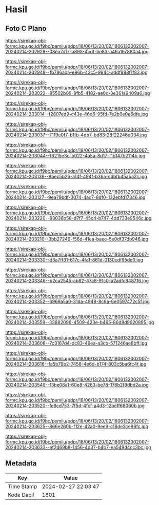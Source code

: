# Hasil

## Foto C Plano

https://sirekap-obj-formc.kpu.go.id/f9bc/pemilu/pdpr/18/06/13/20/02/1806132002007-20240214-202928--08ea7d17-a893-4cdf-be83-a46a197880a4.jpg

https://sirekap-obj-formc.kpu.go.id/f9bc/pemilu/pdpr/18/06/13/20/02/1806132002007-20240214-202949--fb786ada-e96b-43c5-994c-addf998f1f83.jpg

https://sirekap-obj-formc.kpu.go.id/f9bc/pemilu/pdpr/18/06/13/20/02/1806132002007-20240214-203022--85502b09-9fb5-4182-ae0c-3e361a9409a6.jpg

https://sirekap-obj-formc.kpu.go.id/f9bc/pemilu/pdpr/18/06/13/20/02/1806132002007-20240214-203014--f2807ed9-c43e-46d6-95fd-7e2b0e0e6dfe.jpg

https://sirekap-obj-formc.kpu.go.id/f9bc/pemilu/pdpr/18/06/13/20/02/1806132002007-20240214-203037--7119e0f7-b1fb-4db7-bd83-28f22246d034.jpg

https://sirekap-obj-formc.kpu.go.id/f9bc/pemilu/pdpr/18/06/13/20/02/1806132002007-20240214-203044--f6215e3c-b022-4a5a-8d17-f1b147b2114b.jpg

https://sirekap-obj-formc.kpu.go.id/f9bc/pemilu/pdpr/18/06/13/20/02/1806132002007-20240214-203139--8bec5b26-a14f-494f-b36a-cdbfb45aba2c.jpg

https://sirekap-obj-formc.kpu.go.id/f9bc/pemilu/pdpr/18/06/13/20/02/1806132002007-20240214-203127--9ea79bdf-3074-4ac7-8df0-132ebfd17346.jpg

https://sirekap-obj-formc.kpu.go.id/f9bc/pemilu/pdpr/18/06/13/20/02/1806132002007-20240214-203220--83036b58-d7f7-45c4-b747-4dd733e9546c.jpg

https://sirekap-obj-formc.kpu.go.id/f9bc/pemilu/pdpr/18/06/13/20/02/1806132002007-20240214-203210--3bb27249-f56d-41ea-baee-5e0df37db946.jpg

https://sirekap-obj-formc.kpu.go.id/f9bc/pemilu/pdpr/18/06/13/20/02/1806132002007-20240214-203330--d3a7ff31-617c-4fa1-861d-0130cdf95de0.jpg

https://sirekap-obj-formc.kpu.go.id/f9bc/pemilu/pdpr/18/06/13/20/02/1806132002007-20240214-203346--b2ca2545-ab82-47a8-91c0-a2adfc848716.jpg

https://sirekap-obj-formc.kpu.go.id/f9bc/pemilu/pdpr/18/06/13/20/02/1806132002007-20240214-203352--6969a5a0-31da-4949-8c9a-6e0597472c5f.jpg

https://sirekap-obj-formc.kpu.go.id/f9bc/pemilu/pdpr/18/06/13/20/02/1806132002007-20240214-203559--33882096-4509-423e-b465-86d8d9620895.jpg

https://sirekap-obj-formc.kpu.go.id/f9bc/pemilu/pdpr/18/06/13/20/02/1806132002007-20240214-203608--7c3167d4-dc83-49ea-a3cb-571246ae8bff.jpg

https://sirekap-obj-formc.kpu.go.id/f9bc/pemilu/pdpr/18/06/13/20/02/1806132002007-20240214-203616--fa5b79b2-7458-4e6d-b174-803c5ba6fc4f.jpg

https://sirekap-obj-formc.kpu.go.id/f9bc/pemilu/pdpr/18/06/13/20/02/1806132002007-20240214-203549--f3be06a1-60e8-4263-be78-176b2f9dbd2a.jpg

https://sirekap-obj-formc.kpu.go.id/f9bc/pemilu/pdpr/18/06/13/20/02/1806132002007-20240214-203520--fe6cd753-7f5d-4fcf-a4d3-12beff68060b.jpg

https://sirekap-obj-formc.kpu.go.id/f9bc/pemilu/pdpr/18/06/13/20/02/1806132002007-20240214-203625--866e260b-f12e-42a0-9ee9-c18de3ce96fc.jpg

https://sirekap-obj-formc.kpu.go.id/f9bc/pemilu/pdpr/18/06/13/20/02/1806132002007-20240214-203633--ef2469b8-1456-4d37-b4b7-ea549d4cc3bc.jpg


## Metadata

| Key        | Value               |
| ---------- | ------------------- |
| Time Stamp | 2024-02-27 22:03:47 |
| Kode Dapil | 1801                |



